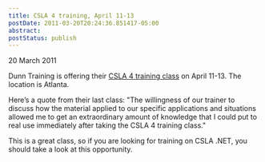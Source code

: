 ```yaml
---
title: CSLA 4 training, April 11-13
postDate: 2011-03-20T20:24:36.851417-05:00
abstract: 
postStatus: publish
---
```

20 March 2011

Dunn Training is offering their [CSLA 4 training class](http://www.dunntraining.com/training/html/cslaframework4.htm) on April 11-13. The location is Atlanta.

Here’s a quote from their last class: "The willingness of our trainer to discuss how the material applied to our specific applications and situations allowed me to get an extraordinary amount of knowledge that I could put to real use immediately after taking the CSLA 4 training class."

This is a great class, so if you are looking for training on CSLA .NET, you should take a look at this opportunity.

